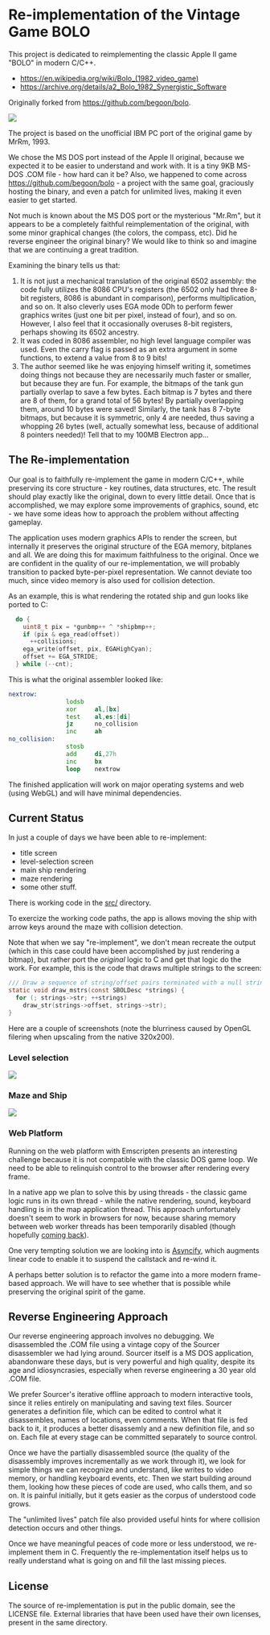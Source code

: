 Re-implementation of the Vintage Game BOLO
=========================================

This project is dedicated to reimplementing the classic Apple II game "BOLO" in modern C/C++.
- https://en.wikipedia.org/wiki/Bolo_(1982_video_game)
- https://archive.org/details/a2_Bolo_1982_Synergistic_Software

Originally forked from https://github.com/begoon/bolo.

![](https://raw.github.com/tmikov/bolo/master/bolo-screenshot.png)

The project is based on the unofficial IBM PC port of the original game by MrRm, 1993.

We chose the MS DOS port instead of the Apple II original, because we expected it to be easier to understand and work with. It is a tiny 9KB MS-DOS .COM file - how hard can it be? Also, we happened to come across https://github.com/begoon/bolo - a project with the same goal, graciously hosting the binary, and even a patch for unlimited lives, making it even easier to get started.

Not much is known about the MS DOS port or the mysterious "Mr.Rm", but it appears to be a completely faithful reimplementation of the original, with some minor graphical changes (the colors, the compass, etc). Did he reverse engineer the original binary? We would like to think so and imagine that we are continuing a great tradition.

Examining the binary tells us that:
1. It is not just a mechanical translation of the original 6502 assembly: the code fully utilizes the 8086 CPU's registers (the 6502 only had three 8-bit registers, 8086 is abundant in comparison), performs multiplication, and so on. It also cleverly uses EGA mode 0Dh to perform fewer graphics writes (just one bit per pixel, instead of four), and so on. However, I also feel that it occasionally overuses 8-bit registers, perhaps showing its 6502 ancestry.
2. It was coded in 8086 assembler, no high level language compiler was used. Even the carry flag is passed as an extra argument in some functions, to extend a value from 8 to 9 bits!
3. The author seemed like he was enjoying himself writing it, sometimes doing things not because they are necessarily much faster or smaller, but because they are fun. For example, the bitmaps of the tank gun partially overlap to save a few bytes. Each bitmap is 7 bytes and there are 8 of them, for a grand total of 56 bytes! By partially overlapping them, around 10 bytes were saved! Similarly, the tank has 8 7-byte bitmaps, but because it is symmetric, only 4 are needed, thus saving a whopping 26 bytes (well, actually somewhat less, because of additional 8 pointers needed)! Tell that to my 100MB Electron app...

The Re-implementation
--------------------

Our goal is to faithfully re-implement the game in modern C/C++, while preserving its core structure - key routines, data structures, etc. The result should play exactly like the original, down to every little detail. Once that is accomplished, we may explore some improvements of graphics, sound, etc - we have some ideas how to approach the problem without affecting gameplay.

The application uses modern graphics APIs to render the screen, but internally it preserves the original structure of the EGA memory, bitplanes and all. We are doing this for maximum faithfulness to the original. Once we are confident in the quality of our re-implementation, we will probably transition to packed byte-per-pixel representation. We cannot deviate too much, since video memory is also used for collision detection.

As an example, this is what rendering the rotated ship and gun looks like ported to C:
```c
  do {
    uint8_t pix = *gunbmp++ ^ *shipbmp++;
    if (pix & ega_read(offset))
      ++collisions;
    ega_write(offset, pix, EGAHighCyan);
    offset += EGA_STRIDE;
  } while (--cnt);
```
This is what the original assembler looked like:
```asm
nextrow:
                lodsb
                xor     al,[bx]
                test    al,es:[di]
                jz      no_collision
                inc     ah
no_collision:
                stosb
                add     di,27h
                inc     bx
                loop    nextrow
```

The finished application will work on major operating systems and web (using WebGL) and will have minimal dependencies.

Current Status
--------------
In just a couple of days we have been able to re-implement:
- title screen 
- level-selection screen 
- main ship rendering 
- maze rendering 
- some other stuff. 

There is working code in the [src/](https://github.com/tmikov/bolo/tree/master/src) directory.
  
To exercize the working code paths, the app is allows moving the ship with arrow keys around the maze with collision detection.

Note that when we say "re-implement", we don't mean recreate the output (which in this case could have been accomplished by just rendering a bitmap), but rather port the *original* logic to C and get that logic do the work. For example, this is the code that draws multiple strings to the screen:
```c
/// Draw a sequence of string/offset pairs terminated with a null string ptr.
static void draw_mstrs(const SBOLDesc *strings) {
  for (; strings->str; ++strings)
    draw_str(strings->offset, strings->str);
}
```
Here are a couple of screenshots (note the blurriness caused by OpenGL filering when upscaling from the native 320x200).

### Level selection
![](https://raw.github.com/tmikov/bolo/master/images/levsel.png)

### Maze and Ship
![](https://raw.github.com/tmikov/bolo/master/images/maze.png)

### Web Platform

Running on the web platform with Emscripten presents an interesting challenge because it is not compatible with the classic DOS game loop. We need to be able to relinquish control to the browser after rendering every frame.

In a native app we plan to solve this by using threads - the classic game logic runs in its own thread - while the native rendering, sound, keyboard handling is in the map application thread. This approach unfortunately doesn't seem to work in browsers for now, because sharing memory between web worker threads has been temporarily disabled (though hopefully [coming back](https://developer.chrome.com/blog/enabling-shared-array-buffer/)).

One very tempting solution we are looking into is [Asyncify](https://kripken.github.io/blog/wasm/2019/07/16/asyncify.html), which augments linear code to enable it to suspend the callstack and re-wind it.

A perhaps better solution is to refactor the game into a more modern frame-based approach. We will have to see whether that is possible while preserving the original spirit of the game.

Reverse Engineering Approach
----------------------------

Our reverse engineering approach involves no debugging. We disassembled the .COM file using a vintage copy of the Sourcer disassembler we had lying around. Sourcer itself is a MS DOS application, abandonware these days, but is very powerful and high quality, despite its age and idiosyncrasies, especially when reverse engineering a 30 year old .COM file.

We prefer Sourcer's iterative offline approach to modern interactive tools, since it relies entirely on manipulating and saving text files. Sourcer generates a definition file, which can be edited to control what it disassembles, names of locations, even comments. When that file is fed back to it, it produces a better disassemly and a new definition file, and so on. Each file at every stage can be committed separately to source control.

Once we have the partially disassembled source (the quality of the disassembly improves incrementally as we work through it), we look for simple things we can recognize and understand, like writes to video memory, or handling keyboard events, etc. Then we start building around them, looking how these pieces of code are used, who calls them, and so on. It is painful initially, but it gets easier as the corpus of understood code grows.

The "unlimited lives" patch file also provided useful hints for where collision detection occurs and other things.

Once we have meaningful peaces of code more or less understood, we re-implement them in C. Frequently the re-implementation itself helps us to really understand what is going on and fill the last missing pieces.

License
-------

The source of re-implementation is put in the public domain, see the LICENSE file.
External libraries that have been used have their own licenses, present in the same directory.